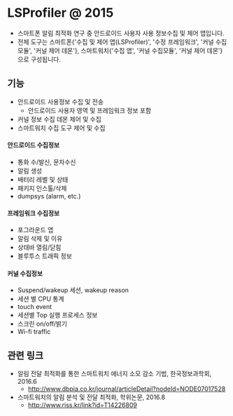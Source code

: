 # LSProfiler @ 2015
 - 스마트폰 알림 최적화 연구 중 안드로이드 사용자 사용 정보수집 및 제어 앱입니다.
 - 전체 도구는 스마트폰{'수집 및 제어 앱(LSProfiler)', '수정 프레임워크', '커널 수집모듈', '커널 제어 데몬'}, 스마트워치{'수집 앱', '커널 수집모듈', '커널 제어 데몬'} 으로 구성됩니다.

## 기능
- 안드로이드 사용정보 수집 및 전송
    - 안드로이드 사용자 영역 및 프레임워크 정보 포함
- 커널 정보 수집 데몬 제어 및 수집
- 스마트워치 수집 도구 제어 및 수집

#### 안드로이드 수집정보
 - 통화 수/발신, 문자수신
 - 알림 생성
 - 배터리 레벨 및 상태
 - 패키지 인스톨/삭제
 - dumpsys (alarm, etc.)
#### 프레임워크 수집정보
 - 포그라운드 앱
 - 알림 삭제 및 이유
 - 상태바 열림/닫힘
 - 블루투스 트래픽 정보
#### 커널 수집정보
 - Suspend/wakeup 세션, wakeup reason
 - 세션 별 CPU 통계
 - touch event
 - 세션별 Top 실행 프로세스 정보
 - 스크린 on/off/밝기
 - Wi-fi traffic

## 관련 링크
 - 알림 전달 최적화를 통한 스마트워치 에너지 소모 감소 기법, 한국정보과학회, 2016.6
    - http://www.dbpia.co.kr/journal/articleDetail?nodeId=NODE07017528
 - 스마트워치의 알림 분석 및 전달 최적화, 학위논문, 2016.8
    - http://www.riss.kr/link?id=T14226809
    


